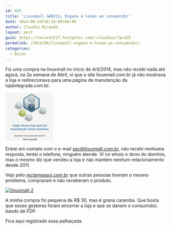 ```yaml
---
id: 425
title: 'Linuxmall &#8211; Engano e lesão ao consumidor'
date: 2014-06-24T16:24:09+00:00
author: Claudio Miranda
layout: post
guid: https://secure3117.hostgator.com/~claudius/?p=425
permalink: /2014/06/linuxmall-engano-e-lesao-ao-consumidor/
categories:
  - Dicas
---
```

Fiz uma compra na linuxmall no início de Aril/2014, mas não recebi nada até agora, na 2a semana de Abril, vi que o site linuxmall.com.br já não mostrava a loja e redirecionava para uma página de manutenção da lojaintegrada.com.br.

[<img class="alignnone wp-image-427 size-thumbnail" src="/wp-content/uploads/2014/06/linuxmall-1-150x150.png" alt="linuxmall-1" width="150" height="150" />](https://secure3117.hostgator.com/~claudius/wp-content/uploads/2014/06/linuxmall-1.png)

Entrei em contato com o e-mail sac@linuxmall.com.br, não recebi nenhuma resposta, tentei o telefone, ninguém atende. Vi no whois o dono do domínio, mas o mesmo diz que vendeu a loja e não mantém nenhum relacionamento desde 2011.

Vejo pelo [reclameaqui.com.br](http://www.reclameaqui.com.br/indices/20518/linux-mall) que outras pessoas tiveram o mesmo problema, compraram e não receberam o produto.

[<img class="alignnone wp-image-426 size-medium" src="/wp-content/uploads/2014/06/linuxmall-2-300x193.png" alt="linuxmall-2" width="300" height="193" srcset="http://claudius.com.br/wp-content/uploads/2014/06/linuxmall-2-300x193.png 300w, http://claudius.com.br/wp-content/uploads/2014/06/linuxmall-2-730x470.png 730w, http://claudius.com.br/wp-content/uploads/2014/06/linuxmall-2.png 738w" sizes="(max-width: 300px) 100vw, 300px" />](http://www.reclameaqui.com.br/indices/20518/linux-mall)

A minha compra foi pequena de R$ 30, mas é grana caramba. Que bosta que esses gestores foram encerrar a loja e que se danem o consumidor, bando de FDP.

Fica aqui registrado essa palhaçada.

&nbsp;